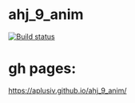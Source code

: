 # ahj_9_anim
[![Build status](https://ci.appveyor.com/api/projects/status/0bk42n53b99pnoh0?svg=true)](https://ci.appveyor.com/project/AplusIv/ahj-9-anim)


# gh pages: 
https://aplusiv.github.io/ahj_9_anim/